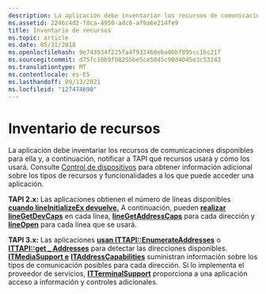 ```yaml
---
description: La aplicación debe inventariar los recursos de comunicaciones disponibles para ella y, a continuación, notificar a TAPI qué recursos usará y cómo los usará.
ms.assetid: 2246c4d2-f8ca-4950-adc6-af9a6e214fe9
title: Inventario de recursos
ms.topic: article
ms.date: 05/31/2018
ms.openlocfilehash: 9e743934f225fa4f932460eba0bbf895cc1bc21f
ms.sourcegitcommit: d75fc10b9f0825bbe5ce5045c90d4045e3c53243
ms.translationtype: MT
ms.contentlocale: es-ES
ms.lasthandoff: 09/13/2021
ms.locfileid: "127474690"
---
```

# <a name="resource-inventory"></a>Inventario de recursos

La aplicación debe inventariar los recursos de comunicaciones disponibles para ella y, a continuación, notificar a TAPI qué recursos usará y cómo los usará. Consulte [Control de dispositivos](device-control.md) para obtener información adicional sobre los tipos de recursos y funcionalidades a los que puede acceder una aplicación.

**TAPI 2.x:** Las aplicaciones obtienen el número de líneas disponibles [**cuando lineInitializeEx devuelve.**](/windows/win32/api/tapi/nf-tapi-lineinitializeexa) A continuación, pueden [**realizar lineGetDevCaps**](/windows/win32/api/tapi/nf-tapi-linegetdevcaps) en cada línea, [**lineGetAddressCaps**](/windows/win32/api/tapi/nf-tapi-linegetaddresscaps) para cada dirección y [**lineOpen**](/windows/win32/api/tapi/nf-tapi-lineopen) para cada línea que se usará.

**TAPI 3.x:** Las aplicaciones [**usan ITTAPI::EnumerateAddresses**](/windows/desktop/api/tapi3if/nf-tapi3if-ittapi-enumerateaddresses) o [**ITTAPI::get \_ Addresses**](/windows/desktop/api/tapi3if/nf-tapi3if-ittapi-get_addresses) para detectar las direcciones disponibles. [**ITMediaSupport e**](/windows/desktop/api/tapi3if/nn-tapi3if-itmediasupport) [**ITAddressCapabilities**](/windows/desktop/api/tapi3if/nn-tapi3if-itaddresscapabilities) suministran información sobre los tipos de comunicación posibles para cada dirección. Si lo implementa el proveedor de servicios, [**ITTerminalSupport**](/windows/win32/api/tapi3if/nn-tapi3if-itterminalsupport) proporciona a una aplicación acceso a información y controles adicionales.

 

 

